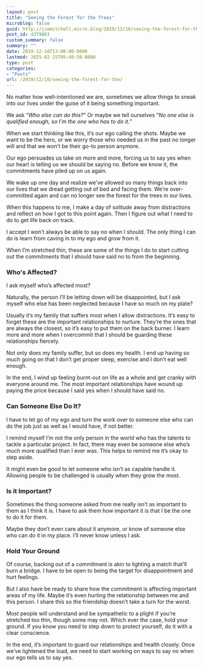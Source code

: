 ```yaml
---
layout: post
title: "Seeing the Forest for the Trees"
microblog: false
guid: http://jimmitchell.micro.blog/2019/12/10/seeing-the-forest-for-the/
post_id: 4379863
custom_summary: false
summary: ""
date: 2019-12-10T13:00:00-0800
lastmod: 2025-02-15T05:48:58-0800
type: post
categories:
- "Posts"
url: /2019/12/10/seeing-the-forest-for-the/
---
```

<p>No matter how well-intentioned we are, sometimes we allow things to sneak into our lives under the guise of it being something important.</p><!--more-->

<p>We ask “<em>Who else can do this?</em>” Or maybe we tell ourselves “<em>No one else is qualified enough, so I’m the one who has to do it.</em>”</p>

<p>When we start thinking like this, it’s our ego calling the shots. Maybe we want to be the hero, or we worry those who needed us in the past no longer will and that we won’t be their go-to person anymore.</p>

<p>Our ego persuades us take on more and more, forcing us to say yes when our heart is telling us we should be saying no. Before we know it, the commitments have piled up on us again.</p>

<p>We wake up one day and realize we’ve allowed so many things back into our lives that we dread getting out of bed and facing them. We’re over-committed again and can no longer see the forest for the trees in our lives.</p>

<p>When this happens to me, I make a day of solitude away from distractions and reflect on how I got to this point again. Then I figure out what I need to do to get life back on track.</p>

<p>I accept I won’t always be able to say no when I should. The only thing I can do is learn from caving in to my ego and grow from it.</p>

<p>When I’m stretched thin, these are some of the things I do to start cutting out the commitments that I should have said no to from the beginning.</p>

<h3>Who's Affected?</h3>

<p>I ask myself who’s affected most?</p>

<p>Naturally, the person I’ll be letting down will be disappointed, but I ask myself who else has been neglected because I have so much on my plate?</p>

<p>Usually it’s my family that suffers most when I allow distractions. It’s easy to forget these are the important relationships to nurture. They’re the ones that are always the closest, so it’s easy to put them on the back burner. I learn more and more when I overcommit that I should be guarding these relationships fiercely.</p>

<p>Not only does my family suffer, but so does my health. I end up having so much going on that I don’t get proper sleep, exercise and I don’t eat well enough.</p>

<p>In the end, I wind up feeling burnt-out on life as a whole and get cranky with everyone around me. The most important relationships have wound up paying the price because I said yes when I should have said no.</p>

<h3>Can Someone Else Do It?</h3>

<p>I have to let go of my ego and turn the work over to someone else who can do the job just as well as I would have, if not better.</p>

<p>I remind myself I’m not the only person in the world who has the talents to tackle a particular project. In fact, there may even be someone else who’s much more qualified than I ever was. This helps to remind me it’s okay to step aside.</p>

<p>It might even be good to let someone who isn’t as capable handle it. Allowing people to be challenged is usually when they grow the most.</p>

<h3>Is it Important?</h3>

<p>Sometimes the thing someone asked from me really isn’t as important to them as I think it is. I have to ask them how important it is that I be the one to do it for them.</p>

<p>Maybe they don’t even care about it anymore, or know of someone else who can do it in my place. I’ll never know unless I ask.</p>

<h3>Hold Your Ground</h3>

<p>Of course, backing out of a commitment is akin to lighting a match that’ll burn a bridge. I have to be open to being the target for disappointment and hurt feelings.</p>

<p>But I also have be ready to share how the commitment is affecting important areas of my life. Maybe it’s even hurting the relationship between me and this person. I share this so the friendship doesn’t take a turn for the worst.</p>

<p>Most people will understand and be sympathetic to a plight if you’re stretched too thin, though some may not. Which ever the case, hold your ground. If you know you need to step down to protect yourself, do it with a clear conscience.</p>

<p>In the end, it’s important to guard our relationships and health closely. Once we’ve lightened the load, we need to start working on ways to say no when our ego tells us to say yes.</p>
